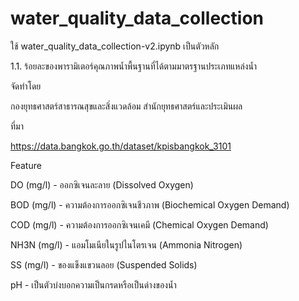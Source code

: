 # water_quality_data_collection


ใช้ water_quality_data_collection-v2.ipynb เป็นตัวหลัก

1.1. ร้อยละของพารามิเตอร์คุณภาพน้ำพื้นฐานที่ได้ตามมาตรฐานประเภทแหล่งน้ำ

จัดทำโดย

กองยุทธศาสตร์สาธารณสุขและสิ่งแวดล้อม สำนักยุทธศาสตร์และประเมินผล

ที่มา

 https://data.bangkok.go.th/dataset/kpisbangkok_3101

Feature

DO (mg/l) - ออกซิเจนละลาย (Dissolved Oxygen)

BOD (mg/l) - ความต้องการออกซิเจนชีวภาพ (Biochemical Oxygen Demand)

COD (mg/l) - ความต้องการออกซิเจนเคมี (Chemical Oxygen Demand)

NH3N (mg/l) - แอมโมเนียในรูปไนโตรเจน (Ammonia Nitrogen)

SS (mg/l) - ของแข็งแขวนลอย (Suspended Solids)

pH - เป็นตัวบ่งบอกความเป็นกรดหรือเป็นด่างของน้ำ